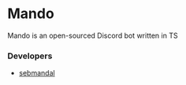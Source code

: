 # Mando

Mando is an open-sourced Discord bot written in TS

### Developers

- [sebmandal](https://github.com/sebmandal)
